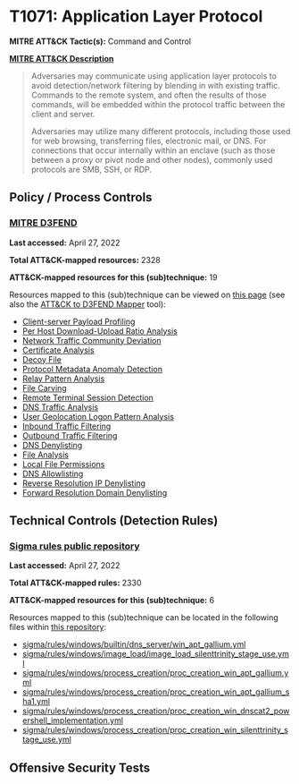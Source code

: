 # T1071: Application Layer Protocol
**MITRE ATT&CK Tactic(s):** Command and Control

**[MITRE ATT&CK Description](https://attack.mitre.org/techniques/T1071)**
<blockquote>Adversaries may communicate using application layer protocols to avoid detection/network filtering by blending in with existing traffic. Commands to the remote system, and often the results of those commands, will be embedded within the protocol traffic between the client and server. 

Adversaries may utilize many different protocols, including those used for web browsing, transferring files, electronic mail, or DNS. For connections that occur internally within an enclave (such as those between a proxy or pivot node and other nodes), commonly used protocols are SMB, SSH, or RDP. </blockquote>

## Policy / Process Controls
### [MITRE D3FEND](https://d3fend.mitre.org/)
**Last accessed:** April 27, 2022

**Total ATT&CK-mapped resources:** 2328

**ATT&CK-mapped resources for this (sub)technique:** 19

Resources mapped to this (sub)technique can be viewed on [this page](https://d3fend.mitre.org/) (see also the [ATT&CK to D3FEND Mapper](https://d3fend.mitre.org/tools/attack-mapper) tool):

* [Client-server Payload Profiling](https://d3fend.mitre.org/techniques/d3f:Client-serverPayloadProfiling)
* [Per Host Download-Upload Ratio Analysis](https://d3fend.mitre.org/techniques/d3f:PerHostDownload-UploadRatioAnalysis)
* [Network Traffic Community Deviation](https://d3fend.mitre.org/techniques/d3f:NetworkTrafficCommunityDeviation)
* [Certificate Analysis](https://d3fend.mitre.org/techniques/d3f:CertificateAnalysis)
* [Decoy File](https://d3fend.mitre.org/techniques/d3f:DecoyFile)
* [Protocol Metadata Anomaly Detection](https://d3fend.mitre.org/techniques/d3f:ProtocolMetadataAnomalyDetection)
* [Relay Pattern Analysis](https://d3fend.mitre.org/techniques/d3f:RelayPatternAnalysis)
* [File Carving](https://d3fend.mitre.org/techniques/d3f:FileCarving)
* [Remote Terminal Session Detection](https://d3fend.mitre.org/techniques/d3f:RemoteTerminalSessionDetection)
* [DNS Traffic Analysis](https://d3fend.mitre.org/techniques/d3f:DNSTrafficAnalysis)
* [User Geolocation Logon Pattern Analysis](https://d3fend.mitre.org/techniques/d3f:UserGeolocationLogonPatternAnalysis)
* [Inbound Traffic Filtering](https://d3fend.mitre.org/techniques/d3f:InboundTrafficFiltering)
* [Outbound Traffic Filtering](https://d3fend.mitre.org/techniques/d3f:OutboundTrafficFiltering)
* [DNS Denylisting](https://d3fend.mitre.org/techniques/d3f:DNSDenylisting)
* [File Analysis](https://d3fend.mitre.org/techniques/d3f:FileAnalysis)
* [Local File Permissions](https://d3fend.mitre.org/techniques/d3f:LocalFilePermissions)
* [DNS Allowlisting](https://d3fend.mitre.org/techniques/d3f:DNSAllowlisting)
* [Reverse Resolution IP Denylisting](https://d3fend.mitre.org/techniques/d3f:ReverseResolutionIPDenylisting)
* [Forward Resolution Domain Denylisting](https://d3fend.mitre.org/techniques/d3f:ForwardResolutionDomainDenylisting)

## Technical Controls (Detection Rules)
### [Sigma rules public repository](https://github.com/SigmaHQ/sigma)
**Last accessed:** April 27, 2022

**Total ATT&CK-mapped rules:** 2330

**ATT&CK-mapped resources for this (sub)technique:** 6

Resources mapped to this (sub)technique can be located in the following files within [this repository](https://github.com/SigmaHQ/sigma/tree/master/rules):

* [sigma/rules/windows/builtin/dns_server/win_apt_gallium.yml](https://github.com/SigmaHQ/sigma/blob/master/rules/windows/builtin/dns_server/win_apt_gallium.yml)
* [sigma/rules/windows/image_load/image_load_silenttrinity_stage_use.yml](https://github.com/SigmaHQ/sigma/blob/master/rules/windows/image_load/image_load_silenttrinity_stage_use.yml)
* [sigma/rules/windows/process_creation/proc_creation_win_apt_gallium.yml](https://github.com/SigmaHQ/sigma/blob/master/rules/windows/process_creation/proc_creation_win_apt_gallium.yml)
* [sigma/rules/windows/process_creation/proc_creation_win_apt_gallium_sha1.yml](https://github.com/SigmaHQ/sigma/blob/master/rules/windows/process_creation/proc_creation_win_apt_gallium_sha1.yml)
* [sigma/rules/windows/process_creation/proc_creation_win_dnscat2_powershell_implementation.yml](https://github.com/SigmaHQ/sigma/blob/master/rules/windows/process_creation/proc_creation_win_dnscat2_powershell_implementation.yml)
* [sigma/rules/windows/process_creation/proc_creation_win_silenttrinity_stage_use.yml](https://github.com/SigmaHQ/sigma/blob/master/rules/windows/process_creation/proc_creation_win_silenttrinity_stage_use.yml)


## Offensive Security Tests
